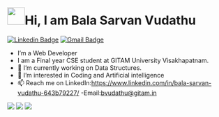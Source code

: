 # <img src="https://media.tenor.com/images/3b388fe03da271d2674faf85eb7c3fcd/tenor.gif" width=40 height=40 />Hi, I am Bala Sarvan Vudathu 
[![Linkedin Badge](https://img.shields.io/badge/-BalaSarvan-blue?style=social&logo=Linkedin&logoColor=blue&link=https://www.linkedin.com/in/bala-sarvan-vudathu-643b79227/)](https://www.linkedin.com/in/bala-sarvan-vudathu-643b79227/)
[![Gmail Badge](https://img.shields.io/badge/-GMail-c14438?style=social&logo=Gmail&logoColor=red&link=mailto:balasarvanvudathu@gmail.com)](mailto:balasarvanvudathu@gmail.com)


- I’m a Web Developer
- I am a Final year CSE student at GITAM University Visakhapatnam. 
- 🔭 I’m currently working on Data Structures.
- 👀 I’m interested in Coding and Artificial intelligence
- 📫 Reach me on LinkedIn:https://www.linkedin.com/in/bala-sarvan-vudathu-643b79227/ -Email:bvudathu@gitam.in
<img src="https://github-readme-stats.vercel.app/api?username=balasarvan12&show_icons=true"/>
<img src="https://github-readme-stats.vercel.app/api/top-langs?username=balasarvan12&layout=compact"/>
<img src="https://github-readme-streak-stats.herokuapp.com/?user=balasarvan12"/>
<!---
BALASARVAN12/BALASARVAN12 is a ✨ special ✨ repository because its `README.md` (this file) appears on your GitHub profile.
You can click the Preview link to take a look at your changes.
--->
